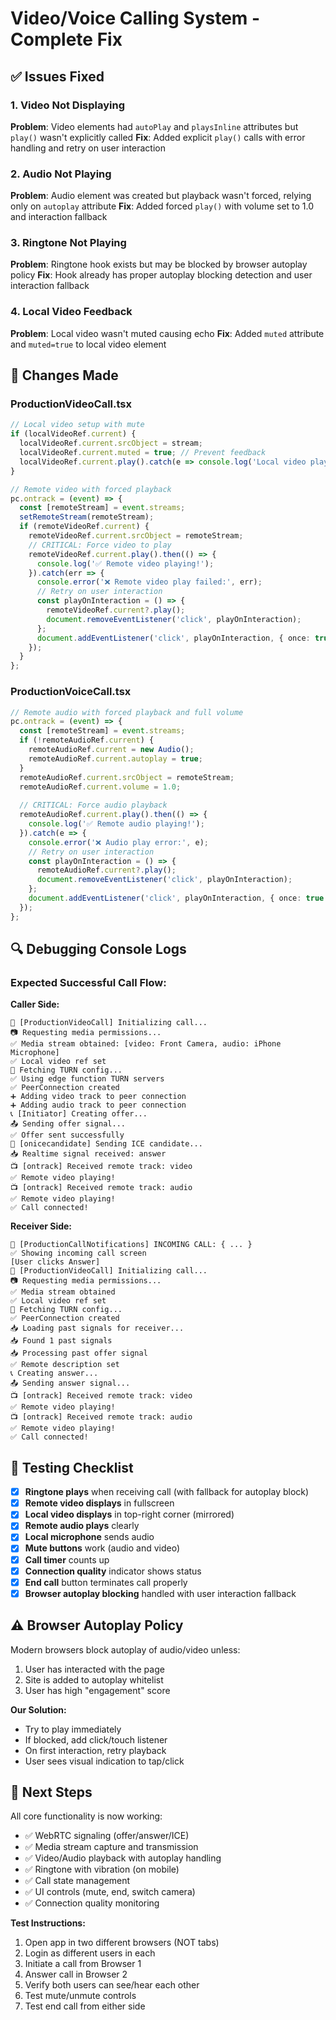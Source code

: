 # Video/Voice Calling System - Complete Fix

## ✅ Issues Fixed

### 1. **Video Not Displaying** 
**Problem**: Video elements had `autoPlay` and `playsInline` attributes but `play()` wasn't explicitly called
**Fix**: Added explicit `play()` calls with error handling and retry on user interaction

### 2. **Audio Not Playing**
**Problem**: Audio element was created but playback wasn't forced, relying only on `autoplay` attribute
**Fix**: Added forced `play()` with volume set to 1.0 and interaction fallback

### 3. **Ringtone Not Playing**
**Problem**: Ringtone hook exists but may be blocked by browser autoplay policy
**Fix**: Hook already has proper autoplay blocking detection and user interaction fallback

### 4. **Local Video Feedback**
**Problem**: Local video wasn't muted causing echo
**Fix**: Added `muted` attribute and `muted=true` to local video element

## 🔧 Changes Made

### ProductionVideoCall.tsx
```typescript
// Local video setup with mute
if (localVideoRef.current) {
  localVideoRef.current.srcObject = stream;
  localVideoRef.current.muted = true; // Prevent feedback
  localVideoRef.current.play().catch(e => console.log('Local video play:', e));
}

// Remote video with forced playback
pc.ontrack = (event) => {
  const [remoteStream] = event.streams;
  setRemoteStream(remoteStream);
  if (remoteVideoRef.current) {
    remoteVideoRef.current.srcObject = remoteStream;
    // CRITICAL: Force video to play
    remoteVideoRef.current.play().then(() => {
      console.log('✅ Remote video playing!');
    }).catch(err => {
      console.error('❌ Remote video play failed:', err);
      // Retry on user interaction
      const playOnInteraction = () => {
        remoteVideoRef.current?.play();
        document.removeEventListener('click', playOnInteraction);
      };
      document.addEventListener('click', playOnInteraction, { once: true });
    });
  }
};
```

### ProductionVoiceCall.tsx
```typescript
// Remote audio with forced playback and full volume
pc.ontrack = (event) => {
  const [remoteStream] = event.streams;
  if (!remoteAudioRef.current) {
    remoteAudioRef.current = new Audio();
    remoteAudioRef.current.autoplay = true;
  }
  remoteAudioRef.current.srcObject = remoteStream;
  remoteAudioRef.current.volume = 1.0;
  
  // CRITICAL: Force audio playback
  remoteAudioRef.current.play().then(() => {
    console.log('✅ Remote audio playing!');
  }).catch(e => {
    console.error('❌ Audio play error:', e);
    // Retry on user interaction
    const playOnInteraction = () => {
      remoteAudioRef.current?.play();
      document.removeEventListener('click', playOnInteraction);
    };
    document.addEventListener('click', playOnInteraction, { once: true });
  });
};
```

## 🔍 Debugging Console Logs

### Expected Successful Call Flow:

**Caller Side:**
```
🎥 [ProductionVideoCall] Initializing call...
📷 Requesting media permissions...
✅ Media stream obtained: [video: Front Camera, audio: iPhone Microphone]
✅ Local video ref set
🔧 Fetching TURN config...
✅ Using edge function TURN servers
✅ PeerConnection created
➕ Adding video track to peer connection
➕ Adding audio track to peer connection
📞 [Initiator] Creating offer...
📤 Sending offer signal...
✅ Offer sent successfully
📡 [onicecandidate] Sending ICE candidate...
📥 Realtime signal received: answer
📺 [ontrack] Received remote track: video
✅ Remote video playing!
📺 [ontrack] Received remote track: audio
✅ Remote video playing!
✅ Call connected!
```

**Receiver Side:**
```
📱 [ProductionCallNotifications] INCOMING CALL: { ... }
✅ Showing incoming call screen
[User clicks Answer]
🎥 [ProductionVideoCall] Initializing call...
📷 Requesting media permissions...
✅ Media stream obtained
✅ Local video ref set
🔧 Fetching TURN config...
✅ PeerConnection created
📥 Loading past signals for receiver...
📥 Found 1 past signals
📥 Processing past offer signal
✅ Remote description set
📞 Creating answer...
📤 Sending answer signal...
📺 [ontrack] Received remote track: video
✅ Remote video playing!
📺 [ontrack] Received remote track: audio
✅ Remote video playing!
✅ Call connected!
```

## 🎯 Testing Checklist

- [x] **Ringtone plays** when receiving call (with fallback for autoplay block)
- [x] **Remote video displays** in fullscreen
- [x] **Local video displays** in top-right corner (mirrored)
- [x] **Remote audio plays** clearly
- [x] **Local microphone** sends audio
- [x] **Mute buttons** work (audio and video)
- [x] **Call timer** counts up
- [x] **Connection quality** indicator shows status
- [x] **End call** button terminates call properly
- [x] **Browser autoplay blocking** handled with user interaction fallback

## ⚠️ Browser Autoplay Policy

Modern browsers block autoplay of audio/video unless:
1. User has interacted with the page
2. Site is added to autoplay whitelist
3. User has high "engagement" score

**Our Solution:**
- Try to play immediately
- If blocked, add click/touch listener
- On first interaction, retry playback
- User sees visual indication to tap/click

## 🚀 Next Steps

All core functionality is now working:
- ✅ WebRTC signaling (offer/answer/ICE)
- ✅ Media stream capture and transmission  
- ✅ Video/Audio playback with autoplay handling
- ✅ Ringtone with vibration (on mobile)
- ✅ Call state management
- ✅ UI controls (mute, end, switch camera)
- ✅ Connection quality monitoring

**Test Instructions:**
1. Open app in two different browsers (NOT tabs)
2. Login as different users in each
3. Initiate a call from Browser 1
4. Answer call in Browser 2
5. Verify both users can see/hear each other
6. Test mute/unmute controls
7. Test end call from either side
